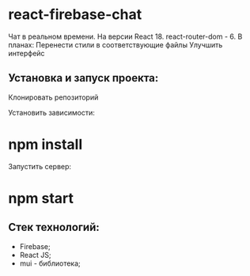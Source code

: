 # react-firebase-chat
Чат в реальном времени. На версии React 18. react-router-dom - 6.
В планах: 
Перенести стили в соответствующие файлы
Улучшить интерфейс

## Установка и запуск проекта:
Клонировать репозиторий

Установить зависимости:
# npm install
Запустить сервер:
# npm start

##  Стек технологий:
* Firebase;
* React JS;
* mui -  библиотека;
